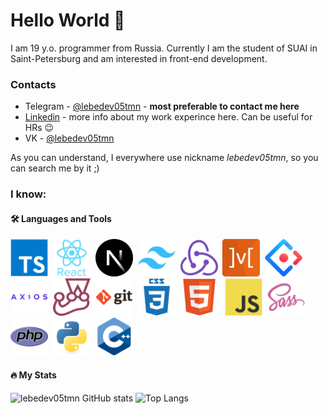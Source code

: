 # Hello World 👋

I am 19 y.o. programmer from Russia. Currently I am the student of SUAI in Saint-Petersburg and am interested in front-end development.  

### Contacts

- Telegram - [@lebedev05tmn](https://t.me/lebedev05tmn) - **most preferable to contact me here**
- [Linkedin](www.linkedin.com/in/konstantin-lebedev-a42a17307) - more info about my work experince here. Can be useful for HRs 😉
- VK - [@lebedev05tmn](https://vk.com/lebedev05tmn)

As you can understand, I everywhere use nickname _lebedev05tmn_, so you can search me by it ;)

### I know:

<h4>🛠 Languages and Tools</h4>
<div>
  <img src="https://github.com/devicons/devicon/blob/master/icons/typescript/typescript-original.svg" title="Typescript" alt="Typescript" width="60" height="60"/>&nbsp;
  <img src="https://github.com/devicons/devicon/blob/master/icons/react/react-original-wordmark.svg" title="React" alt="React" width="60" height="60"/>&nbsp;
  <img src
="https://github.com/devicons/devicon/blob/master/icons/nextjs/nextjs-original.svg" title="Next.js" alt="Next.js" width="60" height="60"/>&nbsp;
  <img src="https://github.com/devicons/devicon/blob/master/icons/tailwindcss/tailwindcss-original.svg" title="Tailwind CSS"  alt="Tailwind CSS" width="60" height="60"/>&nbsp;
  <img src="https://github.com/devicons/devicon/blob/master/icons/redux/redux-original.svg" title="Redux"  alt="Redux" width="60" height="60"/>&nbsp;
    <img src="https://github.com/devicons/devicon/blob/master/icons/mobx/mobx-original.svg" title="MobX" alt="MobX" width="60" height="60"/>&nbsp;
      <img src="https://github.com/devicons/devicon/blob/master/icons/antdesign/antdesign-original.svg" title="andtdesign" alt="andtdesign" width="60" height="60"/>&nbsp;
  <img src="https://github.com/devicons/devicon/blob/master/icons/axios/axios-plain-wordmark.svg" title="Axios"  alt="Axios" width="60" height="60"/>&nbsp;
  <img src="https://github.com/devicons/devicon/blob/master/icons/jest/jest-plain.svg" title="Jest"  alt="Jest" width="60" height="60"/>&nbsp;
  <img src="https://github.com/devicons/devicon/blob/master/icons/git/git-original-wordmark.svg" title="Git" **alt="Git" width="60" height="60"/>&nbsp;
  <img src="https://github.com/devicons/devicon/blob/master/icons/css3/css3-plain-wordmark.svg"  title="CSS3" alt="CSS" width="60" height="60"/>&nbsp;
  <img src="https://github.com/devicons/devicon/blob/master/icons/html5/html5-original.svg" title="HTML5" alt="HTML" width="60" height="60"/>
&nbsp;
  <img src="https://github.com/devicons/devicon/blob/master/icons/javascript/javascript-original.svg" title="JavaScript" alt="JavaScript" width="60" height="60"/>&nbsp;
  <img src="https://github.com/devicons/devicon/blob/master/icons/sass/sass-original.svg" title="SASS"  alt="SASS" width="60" height="60"/>&nbsp;
  <img src="https://github.com/devicons/devicon/blob/master/icons/php/php-original.svg" title="PHP"  alt="PHP" width="60" height="60"/>&nbsp;
  <img src="https://github.com/devicons/devicon/blob/master/icons/python/python-original.svg" title="Python"  alt="Python" width="60" height="60"/>&nbsp;
  <img src="https://github.com/devicons/devicon/blob/master/icons/cplusplus/cplusplus-original.svg" title="C++"  alt="C++" width="60" height="60"/>&nbsp;
</div>



<h4>🔥 My Stats</h4>

![lebedev05tmn GitHub stats](https://github-readme-stats.vercel.app/api/?username=lebedev05tmn&show_icons=true&title_color=fff&icon_color=79ff97&text_color=9f9f9f&bg_color=151515)
![Top Langs](https://github-readme-stats.vercel.app/api/top-langs/?username=lebedev05tmn&show_icons=true&title_color=fff&icon_color=79ff97&text_color=9f9f9f&bg_color=151515)

